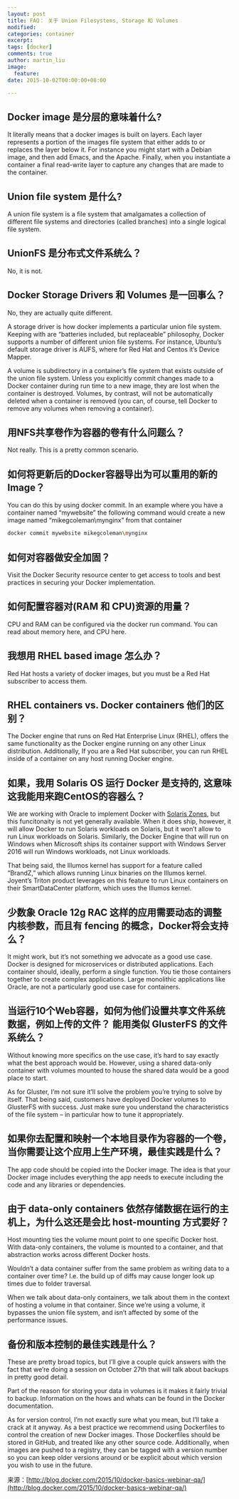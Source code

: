 ```yaml
---
layout: post
title: FAQ： 关于 Union Filesystems, Storage 和 Volumes
modified:
categories: container
excerpt:
tags: [docker]
comments: true
author: martin_liu
image:
  feature:
date: 2015-10-02T00:00:00+08:00

---
```

## Docker image 是分层的意味着什么?

It literally means that a docker images is built on layers. Each layer represents a portion of the images file system that either adds to or replaces the layer below it. For instance you might start with a Debian image, and then add Emacs, and the Apache. Finally, when you instantiate a container a final read-write layer to capture any changes that are made to the container.

 
## Union file system 是什么?

A union file system is a file system that amalgamates a collection of different file systems and directories (called branches) into a single logical file system.

 
## UnionFS 是分布式文件系统么？

No, it is not. 

## Docker Storage Drivers 和 Volumes 是一回事么？

No, they are actually quite different.

A storage driver is how docker implements a particular union file system. Keeping with are “batteries included, but replaceable” philosophy, Docker supports a number of different union file systems. For instance, Ubuntu’s default storage driver is AUFS, where for Red Hat and Centos it’s Device Mapper.

A volume is subdirectory in a container’s file system that exists outside of the union file system.  Unless you explicitly commit changes made to a Docker container during run time to a new image, they are lost when the container is destroyed. Volumes, by contrast, will not be automatically deleted when a container is removed (you can, of course, tell Docker to remove any volumes when removing a container).

## 用NFS共享卷作为容器的卷有什么问题么？

Not really. This is a pretty common scenario. 

## 如何将更新后的Docker容器导出为可以重用的新的Image？

You can do this by using docker commit. In an example where you have a container named “mywebsite” the following command would create a new image named “mikegcoleman\mynginx” from that container

~~~ bash
docker commit mywebsite mikegcoleman\mynginx
~~~
 

## 如何对容器做安全加固？

Visit the Docker Security resource center to get access to tools and best practices in securing your Docker implementation. 

## 如何配置容器对(RAM 和 CPU)资源的用量？

CPU and RAM can be configured via the docker run command. You can read about memory here, and CPU here.

 

## 我想用 RHEL based image 怎么办？

Red Hat hosts a variety of docker images, but you must be a Red Hat subscriber to access them.

 
## RHEL containers vs. Docker containers 他们的区别？

The Docker engine that runs on Red Hat Enterprise Linux (RHEL), offers the same functionality as the Docker engine running on any other Linux distribution. Additionally, If you are a Red Hat subscriber, you can run RHEL inside of a container on any host running Docker engine.

 

## 如果，我用 Solaris OS 运行 Docker 是支持的, 这意味这我能用来跑CentOS的容器么？

We are working with Oracle to implement Docker with [Solaris Zones](https://blog.docker.com/2015/08/docker-oracle-solaris-zones/), but this funcitonaity is not yet generally available. When it does ship, however, it will allow Docker to run Solaris workloads on Solaris, but it won’t allow to run Linux workloads on Solaris. Similarly, the Docker Engine that will run on Windows when Microsoft ships its container support with Windows Server 2016 will run Windows workloads, not Linux workloads.

That being said, the Illumos kernel has support for a feature called “BrandZ,” which allows running Linux binaries on the Illumos kernel. Joyent’s Triton product leverages on this feature to run Linux containers on their SmartDataCenter platform, which uses the Illumos kernel.


## 少数象 Oracle 12g RAC 这样的应用需要动态的调整 内核参数，而且有 fencing 的概念，Docker将会支持么？

It might work, but it’s not something we advocate as  a good use case. Docker is designed for microservices or distributed applications. Each container should, ideally, perform a single function. You tie those containers together to create complex applications. Large monolithic applications like Oracle, are not a particularly good use case for containers.

 

## 当运行10个Web容器，如何为他们设置共享文件系统数据，例如上传的文件？ 能用类似 GlusterFS 的文件系统么？

Without knowing more specifics on the use case, it’s hard to say exactly what the best approach would be. However, using a shared data-only container with volumes mounted to house the shared data would be a good place to start.

As for Gluster, I’m not sure it’ll solve the problem you’re trying to solve by itself. That being said, customers have deployed Docker volumes to GlusterFS with success. Just make sure you understand the characteristics of the file system – in particular how to tune it appropriately.

 

## 如果你去配置和映射一个本地目录作为容器的一个卷，当你需要让这个应用上生产环境，最佳实践是什么？

The app code should be copied into the Docker image. The idea is that your Docker image includes everything the app needs to execute including the code and any libraries or dependencies.

 

## 由于 data-only containers 依然存储数据在运行的主机上，为什么这还是会比 host-mounting 方式要好？

Host mounting  ties the volume mount point to one specific Docker host. With data-only containers, the volume is mounted to a container, and that abstraction works across different Docker hosts.

Wouldn’t a data container suffer from the same problem as writing data to a container over time? I.e. the build up of diffs may cause longer look up times due to folder traversal.

When we talk about data-only containers, we talk about them in the context of hosting a volume in that container. Since we’re using a volume, it bypasses the union file system, and isn’t affected by some of the performance issues.

 

## 备份和版本控制的最佳实践是什么？

These are pretty broad topics, but I’ll give a couple quick answers with the fact that we’re doing a session on October 27th that will talk about backups in pretty good detail.

Part of the reason for storing your data in volumes is it makes it fairly trivial to backup. Information on the hows and whats can be found in the Docker documentation.

As for version control, I’m not exactly sure what you mean, but I’ll take a crack at it anyway. As a best practice we recommend using Dockerfiles to control the creation of new Docker images. Those Dockerfiles should be stored in GitHub, and treated like any other source code. Additionally, when images are pushed to a registry, they can be tagged with a version number so you can keep older versions around or be explicit about which version you wish to use in the future. 

来源：[http://blog.docker.com/2015/10/docker-basics-webinar-qa/](http://blog.docker.com/2015/10/docker-basics-webinar-qa/)
